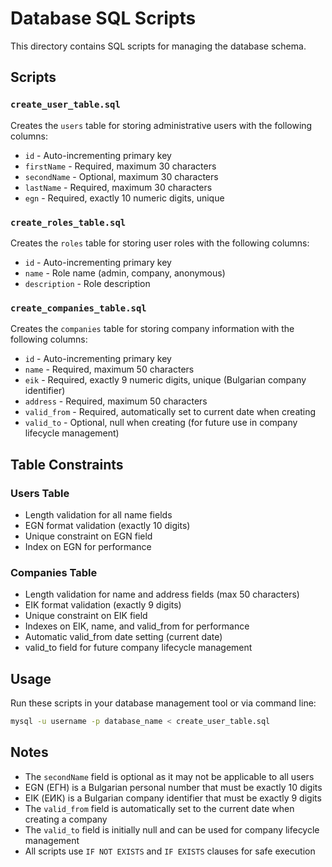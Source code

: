 # Database SQL Scripts

This directory contains SQL scripts for managing the database schema.

## Scripts

### `create_user_table.sql`
Creates the `users` table for storing administrative users with the following columns:
- `id` - Auto-incrementing primary key
- `firstName` - Required, maximum 30 characters
- `secondName` - Optional, maximum 30 characters  
- `lastName` - Required, maximum 30 characters
- `egn` - Required, exactly 10 numeric digits, unique

### `create_roles_table.sql`
Creates the `roles` table for storing user roles with the following columns:
- `id` - Auto-incrementing primary key
- `name` - Role name (admin, company, anonymous)
- `description` - Role description

### `create_companies_table.sql`
Creates the `companies` table for storing company information with the following columns:
- `id` - Auto-incrementing primary key
- `name` - Required, maximum 50 characters
- `eik` - Required, exactly 9 numeric digits, unique (Bulgarian company identifier)
- `address` - Required, maximum 50 characters
- `valid_from` - Required, automatically set to current date when creating
- `valid_to` - Optional, null when creating (for future use in company lifecycle management)

## Table Constraints

### Users Table
- Length validation for all name fields
- EGN format validation (exactly 10 digits)
- Unique constraint on EGN field
- Index on EGN for performance

### Companies Table
- Length validation for name and address fields (max 50 characters)
- EIK format validation (exactly 9 digits)
- Unique constraint on EIK field
- Indexes on EIK, name, and valid_from for performance
- Automatic valid_from date setting (current date)
- valid_to field for future company lifecycle management

## Usage

Run these scripts in your database management tool or via command line:
```bash
mysql -u username -p database_name < create_user_table.sql
```

## Notes

- The `secondName` field is optional as it may not be applicable to all users
- EGN (ЕГН) is a Bulgarian personal number that must be exactly 10 digits
- EIK (ЕИК) is a Bulgarian company identifier that must be exactly 9 digits
- The `valid_from` field is automatically set to the current date when creating a company
- The `valid_to` field is initially null and can be used for company lifecycle management
- All scripts use `IF NOT EXISTS` and `IF EXISTS` clauses for safe execution
